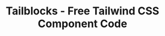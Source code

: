 ---
layout: post.njk
title: "Tailblocks - Free Tailwind CSS Component Code"
summary: "Tailwinds CSS is great, but it doesn't come with any built in components. A few industrious developers have been creating their own. This is a pretty good selection of ready to go components with everything from ecommerce, navigation, testimonials and blog elements you can copy and paste from. It also has an easy to use interface to copy and preview the blocks."
thumb: "http://pixelprowess.com/i/2021-08-27_12-25-48.png"
links:
  - website: "https://go.raybo.org/5Y5c"
category: shorts
tags: 
- external
---